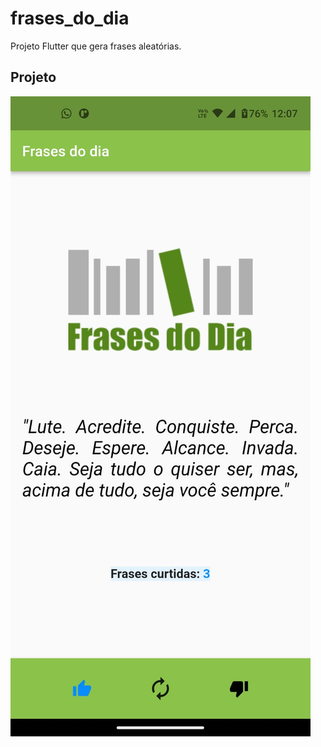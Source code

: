 # frases_do_dia

Projeto Flutter que gera frases aleatórias.


## Projeto

<img src="Git-Images/Home.png">